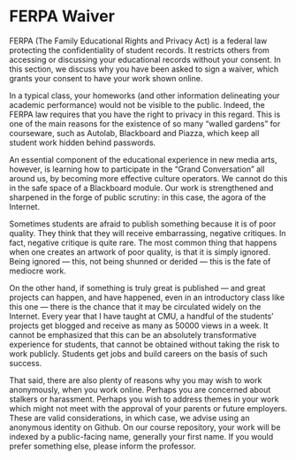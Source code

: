# FERPA Waiver

FERPA (The Family Educational Rights and Privacy Act) is a federal law protecting the confidentiality of student records. It restricts others from accessing or discussing your educational records without your consent. In this section, we discuss why you have been asked to sign a waiver, which grants your consent to have your work shown online.

In a typical class, your homeworks (and other information delineating your academic performance) would not be visible to the public. Indeed, the FERPA law requires that you have the right to privacy in this regard. This is one of the main reasons for the existence of so many “walled gardens” for courseware, such as Autolab, Blackboard and Piazza, which keep all student work hidden behind passwords.

An essential component of the educational experience  in new media arts, however, is learning how to participate in the “Grand Conversation” all around us, by becoming more effective culture operators. We cannot do this in the safe space of a Blackboard module. Our work is strengthened and sharpened in the forge of public scrutiny: in this case, the agora of the Internet.

Sometimes students are afraid to publish something because it is of poor quality. They think that they will receive embarrassing, negative critiques. In fact, negative critique is quite rare. The most common thing that happens when one creates an artwork of poor quality, is that it is simply ignored. Being ignored — this, not being shunned or derided — this is the fate of mediocre work.

On the other hand, if something is truly great is published — and great projects can happen, and have happened, even in an introductory class like this one — there is the chance that it may be circulated widely on the Internet. Every year that I have taught at CMU, a handful of the students’ projects get blogged and receive as many as 50000 views in a week. It cannot be emphasized that this can be an absolutely transformative experience for students, that cannot be obtained without taking the risk to work publicly. Students get jobs and build careers on the basis of such success.

That said, there are also plenty of reasons why you may wish to work anonymously, when you work online. Perhaps you are concerned about stalkers or harassment. Perhaps you wish to address themes in your work which might not meet with the approval of your parents or future employers. These are valid considerations, in which case, we advise using an anonymous identity on Github. On our course repository, your work will be indexed by a public-facing name, generally your first name. If you would prefer something else, please inform the professor. 


